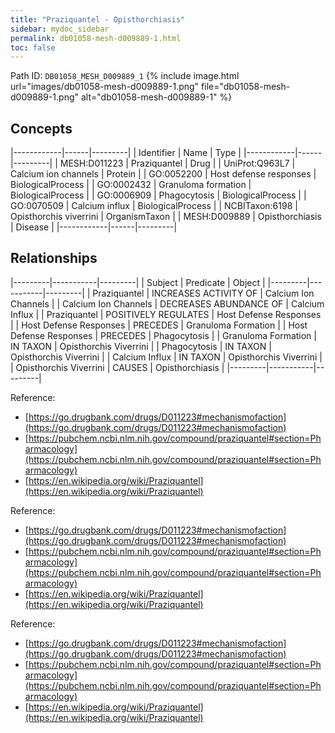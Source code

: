 ```yaml
---
title: "Praziquantel - Opisthorchiasis"
sidebar: mydoc_sidebar
permalink: db01058-mesh-d009889-1.html
toc: false 
---
```



Path ID: `DB01058_MESH_D009889_1`
{% include image.html url="images/db01058-mesh-d009889-1.png" file="db01058-mesh-d009889-1.png" alt="db01058-mesh-d009889-1" %}

## Concepts

|------------|------|---------|
| Identifier | Name | Type    |
|------------|------|---------|
| MESH:D011223 | Praziquantel | Drug |
| UniProt:Q963L7 | Calcium ion channels | Protein |
| GO:0052200 | Host defense responses | BiologicalProcess |
| GO:0002432 | Granuloma formation | BiologicalProcess |
| GO:0006909 | Phagocytosis | BiologicalProcess |
| GO:0070509 | Calcium influx | BiologicalProcess |
| NCBITaxon:6198 | Opisthorchis viverrini | OrganismTaxon |
| MESH:D009889 | Opisthorchiasis | Disease |
|------------|------|---------|

## Relationships

|---------|-----------|---------|
| Subject | Predicate | Object  |
|---------|-----------|---------|
| Praziquantel | INCREASES ACTIVITY OF | Calcium Ion Channels |
| Calcium Ion Channels | DECREASES ABUNDANCE OF | Calcium Influx |
| Praziquantel | POSITIVELY REGULATES | Host Defense Responses |
| Host Defense Responses | PRECEDES | Granuloma Formation |
| Host Defense Responses | PRECEDES | Phagocytosis |
| Granuloma Formation | IN TAXON | Opisthorchis Viverrini |
| Phagocytosis | IN TAXON | Opisthorchis Viverrini |
| Calcium Influx | IN TAXON | Opisthorchis Viverrini |
| Opisthorchis Viverrini | CAUSES | Opisthorchiasis |
|---------|-----------|---------|

Reference: 
  - [https://go.drugbank.com/drugs/D011223#mechanismofaction](https://go.drugbank.com/drugs/D011223#mechanismofaction)
  - [https://pubchem.ncbi.nlm.nih.gov/compound/praziquantel#section=Pharmacology](https://pubchem.ncbi.nlm.nih.gov/compound/praziquantel#section=Pharmacology)
  - [https://en.wikipedia.org/wiki/Praziquantel](https://en.wikipedia.org/wiki/Praziquantel)

Reference: 
  - [https://go.drugbank.com/drugs/D011223#mechanismofaction](https://go.drugbank.com/drugs/D011223#mechanismofaction)
  - [https://pubchem.ncbi.nlm.nih.gov/compound/praziquantel#section=Pharmacology](https://pubchem.ncbi.nlm.nih.gov/compound/praziquantel#section=Pharmacology)
  - [https://en.wikipedia.org/wiki/Praziquantel](https://en.wikipedia.org/wiki/Praziquantel)

Reference: 
  - [https://go.drugbank.com/drugs/D011223#mechanismofaction](https://go.drugbank.com/drugs/D011223#mechanismofaction)
  - [https://pubchem.ncbi.nlm.nih.gov/compound/praziquantel#section=Pharmacology](https://pubchem.ncbi.nlm.nih.gov/compound/praziquantel#section=Pharmacology)
  - [https://en.wikipedia.org/wiki/Praziquantel](https://en.wikipedia.org/wiki/Praziquantel)
